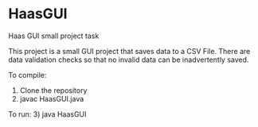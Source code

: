 # HaasGUI
Haas GUI small project task

This project is a small GUI project that saves data to a CSV File. 
There are data validation checks so that no invalid data can be inadvertently saved.

To compile:
1) Clone the repository
2) javac HaasGUI.java

To run:
3) java HaasGUI
